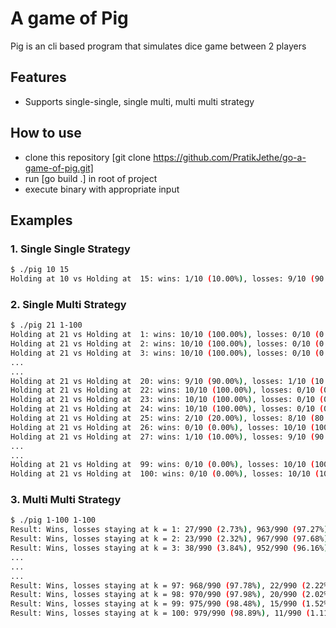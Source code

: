 # A game of Pig
Pig is an cli based program that simulates dice game between 2 players

## Features

- Supports single-single, single multi, multi multi strategy



## How to use
- clone this repository [git clone https://github.com/PratikJethe/go-a-game-of-pig.git]
- run [go build .] in root of project
- execute binary with appropriate input

## Examples 

### 1. Single Single Strategy
 
```sh
$ ./pig 10 15
Holding at 10 vs Holding at  15: wins: 1/10 (10.00%), losses: 9/10 (90.00%)
```

### 2. Single Multi Strategy
 
```sh
$ ./pig 21 1-100
Holding at 21 vs Holding at  1: wins: 10/10 (100.00%), losses: 0/10 (0.00%)
Holding at 21 vs Holding at  2: wins: 10/10 (100.00%), losses: 0/10 (0.00%)
Holding at 21 vs Holding at  3: wins: 10/10 (100.00%), losses: 0/10 (0.00%)
...
...
Holding at 21 vs Holding at  20: wins: 9/10 (90.00%), losses: 1/10 (10.00%)
Holding at 21 vs Holding at  22: wins: 10/10 (100.00%), losses: 0/10 (0.00%)
Holding at 21 vs Holding at  23: wins: 10/10 (100.00%), losses: 0/10 (0.00%)
Holding at 21 vs Holding at  24: wins: 10/10 (100.00%), losses: 0/10 (0.00%)
Holding at 21 vs Holding at  25: wins: 2/10 (20.00%), losses: 8/10 (80.00%)
Holding at 21 vs Holding at  26: wins: 0/10 (0.00%), losses: 10/10 (100.00%)
Holding at 21 vs Holding at  27: wins: 1/10 (10.00%), losses: 9/10 (90.00%)
...
...
Holding at 21 vs Holding at  99: wins: 0/10 (0.00%), losses: 10/10 (100.00%)
Holding at 21 vs Holding at  100: wins: 0/10 (0.00%), losses: 10/10 (100.00%)
```
### 3. Multi Multi Strategy
 
```sh
$ ./pig 1-100 1-100
Result: Wins, losses staying at k = 1: 27/990 (2.73%), 963/990 (97.27%)
Result: Wins, losses staying at k = 2: 23/990 (2.32%), 967/990 (97.68%)
Result: Wins, losses staying at k = 3: 38/990 (3.84%), 952/990 (96.16%)
...
...
...
Result: Wins, losses staying at k = 97: 968/990 (97.78%), 22/990 (2.22%)
Result: Wins, losses staying at k = 98: 970/990 (97.98%), 20/990 (2.02%)
Result: Wins, losses staying at k = 99: 975/990 (98.48%), 15/990 (1.52%)
Result: Wins, losses staying at k = 100: 979/990 (98.89%), 11/990 (1.11%)